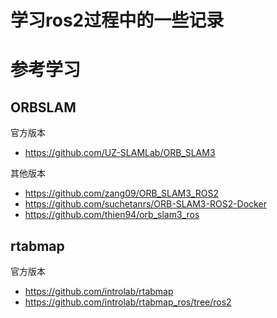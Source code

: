 

# 学习ros2过程中的一些记录


# 参考学习

## ORBSLAM

官方版本
- https://github.com/UZ-SLAMLab/ORB_SLAM3

其他版本
- https://github.com/zang09/ORB_SLAM3_ROS2
- https://github.com/suchetanrs/ORB-SLAM3-ROS2-Docker
- https://github.com/thien94/orb_slam3_ros

## rtabmap
官方版本
- https://github.com/introlab/rtabmap
- https://github.com/introlab/rtabmap_ros/tree/ros2